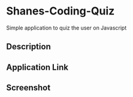 # Shanes-Coding-Quiz
Simple application to quiz the user on Javascript

## Description

## Application Link 

## Screenshot


